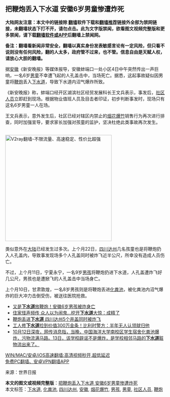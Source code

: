  <h2>把鞭炮丢入下水道 安徽6岁男童惨遭炸死</h2> <p class="notice"><b>大陆网友注意：本文中的链接除 <a href="https://github.com/bannedbook/fanqiang" >翻墙</a>软件下载和<a href="https://github.com/killgcd/justmysocks/blob/master/README.md">翻墙推荐</a>链接外全部为禁网链接，未翻墙状态下打不开，请勿点击。此为文字版禁闻，欲看图文视频完整版和更多禁闻，请下载<a href="https://github.com/bannedbook/fanqiang">翻墙软件或APP</a>后翻墙上禁闻网。</p><p>备注：翻墙看新闻非常安全，翻墙以真实身份发表敏感言论有一定风险，但只看不说则没有任何风险，翻的人太多，政府管不过来，也不管。信息自由是天赋人权，请放心大胆的翻墙。</b></p>  <div class="entry"> <p id="conimg">据<a href="https://www.bannedbook.org/bnews/tag/%e5%ae%89%e5%be%bd/" class="st_tag internal_tag" rel="tag" title="标签 安徽 下的日志">安徽</a>《新安晚报》等媒体报导，安徽蚌端口一处小区4日中午突然传出一声巨响，一名6岁<a href="https://www.bannedbook.org/bnews/tag/%e7%94%b7%e7%ab%a5/" class="st_tag internal_tag" rel="tag" title="标签 男童 下的日志">男童</a>不幸遭飞起的人孔盖击中，当场死亡。据悉，这起事故疑似因男童将<a href="https://www.bannedbook.org/bnews/tag/%E9%9E%AD%E7%82%AE/" class="st_tag internal_tag" rel="tag" title="标签 鞭炮 下的日志">鞭炮</a>丢入<a href="https://www.bannedbook.org/bnews/tag/%E4%B8%8B%E6%B0%B4%E9%81%93/" class="st_tag internal_tag" rel="tag" title="标签 下水道 下的日志">下水道</a>，导致下水道内沼气爆炸所致。</p> <p>《新安晚报》称，蚌端口经开区湖滨社区经贸发展科长王文兵表示，事发后，<a href="https://www.bannedbook.org/bnews/tag/%E7%A4%BE%E5%8C%BA%E4%BA%BA%E5%91%98/" class="st_tag internal_tag" rel="tag" title="标签 社区人员 下的日志">社区人员</a>立即赶到现场。根据物业值班人员及目击者印证，初步判断事发时，现场只有这名6岁男童一人在场。</p> <p>王文兵表示，意外发生后，社区已经对辖区内禁止的<a href="https://www.bannedbook.org/bnews/tag/%E7%83%9F%E8%8A%B1%E7%88%86%E7%AB%B9/" class="st_tag internal_tag" rel="tag" title="标签 烟花爆竹 下的日志">烟花爆竹</a>销售行为再次进行排查，同时加强宣导，要求家长加强对孩童的监护，坚决杜绝此类事故再次发生。</p> <p><br/><a href="https://github.com/bannedbook/fanqiang/wiki/V2ray%E6%9C%BA%E5%9C%BA"><img src="https://raw.githubusercontent.com/bannedbook/fanqiang/master/v2ss/images/v2free.jpg" width="336" alt="V2ray翻墙-不限流量、高速稳定、性价比超强"></a><br/></p>  <p>类似意外在<span class='wp_keywordlink_affiliate'><a href="https://www.bannedbook.org/" title="大陆" target="_blank">大陆</a></span>已经发生过多次。上个月22日，<a href="https://www.bannedbook.org/bnews/tag/%E5%9B%9B%E5%B7%9D%E8%BE%BE%E5%B7%9E/" class="st_tag internal_tag" rel="tag" title="标签 四川达州 下的日志">四川达州</a>几名孩童也是将鞭炮扔入人孔盖内，导致事发现场多个人孔盖同时被炸飞近半公尺，所幸没有造成人员伤亡。</p> <p>不过，上个月11日，宁夏永宁，一名9岁<a href="https://www.bannedbook.org/bnews/tag/%e7%94%b7%e5%ad%a9/" class="st_tag internal_tag" rel="tag" title="标签 男孩 下的日志">男孩</a>将鞭炮扔进下水道，人孔盖遭炸飞好几公尺，男孩也是遭掀飞的人孔盖击中当场身亡。</p> <p>上个月10日，甘肃敦煌，一名8岁男孩则是将鞭炮丢进<a href="https://www.bannedbook.org/bnews/tag/%E5%8C%96%E7%B2%AA%E6%B1%A0/" class="st_tag internal_tag" rel="tag" title="标签 化粪池 下的日志">化粪池</a>，被化粪池内沼气爆炸的巨大冲力击倒受伤，被送往医院抢救。</p> <ul class='op-related-articles' title='相关阅读'> <li><a href='https://www.bannedbook.org/bnews/baitai/20210206/1482714.html' target='_blank'>又是<b>下水道</b>放鞭炮！安徽6岁男孩被炸身亡</a></li> <li><a href='https://www.bannedbook.org/bnews/cnnews/20210128/1476275.html' target='_blank'>住家怪声频传 众人以为闹鬼…挖开<b>下水道</b>大惊：成精了</a></li> <li><a href='https://www.bannedbook.org/bnews/cbnews/20210124/1473641.html' target='_blank'>鞭炮丢进<b>下水道</b> 四川达州5个井盖同时被炸飞</a></li> <li><a href='https://www.bannedbook.org/bnews/funmedia/20201231/1458340.html' target='_blank'>工人修<b>下水道</b>捡到价值300万金条！比利时警方：半年无人认领就归他</a></li> <li><a href='https://www.bannedbook.org/bnews/bannedvideo/20201013/1413005.html' target='_blank'>10月12日深夜，网传消息指，当晚，中国海洋大学南校区学生宿舍化粪池爆炸，污物流满马路。13日，该学校辟谣不是爆炸，是学校相邻马路的<b>下水道</b>脏物流出来了。</a></li> </ul> <p class="texttj"> <a href="https://github.com/bannedbook/fanqiang/wiki/V2ray%E6%9C%BA%E5%9C%BA" target="_blank">WIN/MAC/安卓/iOS高速翻墙:高清视频秒开,超低延迟</a><br/> <a href="https://github.com/bannedbook/fanqiang/wiki/%E7%A6%81%E9%97%BB%E7%BD%91%E5%AE%89%E5%8D%93%E7%BF%BB%E5%A2%99%E6%96%B0%E9%97%BBAPP" target="_blank">免费PC翻墙、安卓VPN翻墙APP</a></p><p> 来源：世界日报 </p> <a name='sharetosocial'></a>       <div><b>本文的图文或视频完整版</b>：<a href='https://www.bannedbook.org/bnews/cbnews/20210208/1483427.html'>把鞭炮丢入下水道 安徽6岁男童惨遭炸死</a></div>  </div><!--END ENTRY--> <div class="postfooter"> <div>本文标签：<a href="https://www.bannedbook.org/bnews/tag/%E4%B8%8B%E6%B0%B4%E9%81%93/" rel="tag">下水道</a>, <a href="https://www.bannedbook.org/bnews/tag/%E5%8C%96%E7%B2%AA%E6%B1%A0/" rel="tag">化粪池</a>, <a href="https://www.bannedbook.org/bnews/tag/%E5%9B%9B%E5%B7%9D%E8%BE%BE%E5%B7%9E/" rel="tag">四川达州</a>, <a href="https://www.bannedbook.org/bnews/tag/%e5%ae%89%e5%be%bd/" rel="tag">安徽</a>, <a href="https://www.bannedbook.org/bnews/tag/%E7%83%9F%E8%8A%B1%E7%88%86%E7%AB%B9/" rel="tag">烟花爆竹</a>, <a href="https://www.bannedbook.org/bnews/tag/%e7%94%b7%e5%ad%a9/" rel="tag">男孩</a>, <a href="https://www.bannedbook.org/bnews/tag/%e7%94%b7%e7%ab%a5/" rel="tag">男童</a>, <a href="https://www.bannedbook.org/bnews/tag/%E7%A4%BE%E5%8C%BA%E4%BA%BA%E5%91%98/" rel="tag">社区人员</a>, <a href="https://www.bannedbook.org/bnews/tag/%E9%9E%AD%E7%82%AE/" rel="tag">鞭炮</a></div>  </div><!--END POSTFOOTER--> 